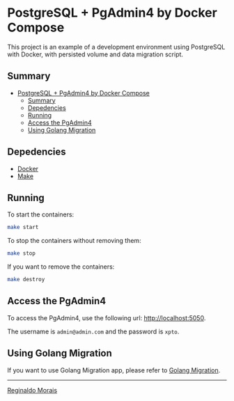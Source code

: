 # PostgreSQL + PgAdmin4 by Docker Compose

This project is an example of a development environment using PostgreSQL with Docker, with persisted volume and data migration script.

## Summary

- [PostgreSQL + PgAdmin4 by Docker Compose](#postgresql--pgadmin4-by-docker-compose)
  - [Summary](#summary)
  - [Depedencies](#depedencies)
  - [Running](#running)
  - [Access the PgAdmin4](#access-the-pgadmin4)
  - [Using Golang Migration](#using-golang-migration)

## Depedencies

- [Docker](https://www.docker.com/)
- [Make](https://www.gnu.org/software/make)

## Running

To start the containers:

```bash
make start
```

To stop the containers without removing them:

```bash
make stop
```

If you want to remove the containers:

```bash
make destroy
```

## Access the PgAdmin4

To access the PgAdmin4, use the following url: [http://localhost:5050](http://localhost:5050).

The username is `admin@admin.com` and the password is `xpto`.

## Using Golang Migration

If you want to use Golang Migration app, please refer to [Golang Migration](GOLANG_MIGRATION.md).

---

[Reginaldo Morais](mailto:reginaldo.cmorais@gmail.com)
